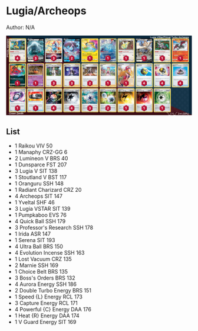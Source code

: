 # Lugia/Archeops

Author: N/A

![decklist](../../!Images/Standard/3SWSH-CRZ/Lugia-Archeops.PNG)

## List
* 1 Raikou VIV 50
* 1 Manaphy CRZ-GG 6
* 2 Lumineon V BRS 40
* 1 Dunsparce FST 207
* 3 Lugia V SIT 138
* 1 Stoutland V BST 117
* 1 Oranguru SSH 148
* 1 Radiant Charizard CRZ 20
* 4 Archeops SIT 147
* 1 Yveltal SHF 46
* 3 Lugia VSTAR SIT 139
* 1 Pumpkaboo EVS 76
* 4 Quick Ball SSH 179
* 3 Professor's Research SSH 178
* 1 Irida ASR 147
* 1 Serena SIT 193
* 4 Ultra Ball BRS 150
* 4 Evolution Incense SSH 163
* 1 Lost Vacuum CRZ 135
* 2 Marnie SSH 169
* 1 Choice Belt BRS 135
* 3 Boss's Orders BRS 132
* 4 Aurora Energy SSH 186
* 2 Double Turbo Energy BRS 151
* 1 Speed {L} Energy RCL 173
* 3 Capture Energy RCL 171
* 4 Powerful {C} Energy DAA 176
* 1 Heat {R} Energy DAA 174
* 1 V Guard Energy SIT 169
